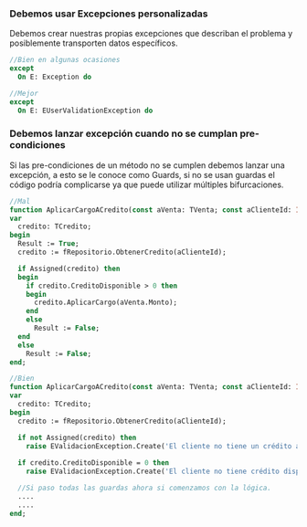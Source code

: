 ### Debemos usar Excepciones personalizadas 

Debemos crear nuestras propias excepciones que describan el problema y posiblemente transporten datos específicos.

```pascal
//Bien en algunas ocasiones
except 
  On E: Exception do

//Mejor
except
  On E: EUserValidationException do
```

### Debemos lanzar excepción cuando no se cumplan pre-condiciones

Si las pre-condiciones de un método no se cumplen debemos lanzar una excepción, a esto se le conoce como Guards, si no se usan guardas el código podría complicarse ya que puede utilizar múltiples bifurcaciones.

```pascal
//Mal
function AplicarCargoACredito(const aVenta: TVenta; const aClienteId: Integer): Boolean;
var
  credito: TCredito;
begin
  Result := True;
  credito := fRepositorio.ObtenerCredito(aClienteId);

  if Assigned(credito) then
  begin
    if credito.CreditoDisponible > 0 then
    begin
      credito.AplicarCargo(aVenta.Monto);
    end
    else
      Result := False;
  end
  else
    Result := False;
end;  

//Bien
function AplicarCargoACredito(const aVenta: TVenta; const aClienteId: Integer): Boolean;
var
  credito: TCredito;
begin
  credito := fRepositorio.ObtenerCredito(aClienteId);

  if not Assigned(credito) then
    raise EValidacionException.Create('El cliente no tiene un crédito activo');
  
  if credito.CreditoDisponible = 0 then
    raise EValidacionException.Create('El cliente no tiene crédito disponible');

  //Si paso todas las guardas ahora si comenzamos con la lógica.
  ....
  ....
end;
```